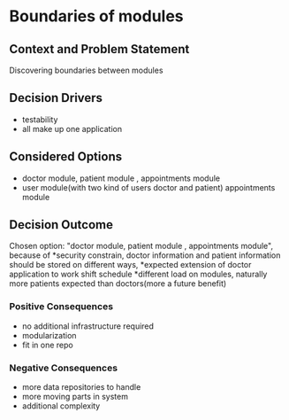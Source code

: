 # Boundaries of modules


## Context and Problem Statement
Discovering boundaries between modules 
## Decision Drivers

* testability
* all make up one application

## Considered Options

* doctor module, patient module , appointments module 
* user module(with two kind of users doctor and patient) appointments module

## Decision Outcome

Chosen option: "doctor module, patient module , appointments module", because of 
*security constrain, doctor information and patient information should be stored on different ways, 
*expected extension of doctor application to work shift schedule
*different load on modules, naturally more patients expected than doctors(more a future benefit)   

### Positive Consequences

* no additional infrastructure required  
* modularization
* fit in one repo


### Negative Consequences

* more data repositories to handle 
* more moving parts in system  
* additional complexity
